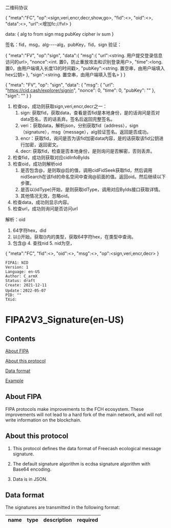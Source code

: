 二维码协议


{
    "meta":"FC",
    "op":<sign,veri,encr,decr,show,go>,
    "fid":<>,
    "oid":<>,
    "data":<>,
    "url":<增加fc://fvl>
}


data:
{
alg
to
from
sign
msg
pubKey
cipher
iv
sum
}

签名：fid，msg，alg----alg，pubKey，fid，sign
验证：

{
"meta":"FV",
"op":"sign",
"data":{
"msg":{
"url":<string. 用户提交登录信息访问的url>,
"nonce":<int. 置0，防止重放攻击和识别登录用户>,
"time":<long. 置0，由用户端填入长度13的时间戳>,
"pubKey":<string. 置空串，由用户端填入hex公钥>
},
"sign":<string. 置空串，由用户端填入签名>
}
}

{
"meta": "FV",
"op": "sign",
"data": {
"msg": {
"url": "https://cid.cash/explorer/signin",
"nonce": 0,
"time": 0,
"pubKey": ""
},
"sign": ""
}
}


1. 检查op，成功则获取sign,veri,encr,decr之一：
   1. sign: 获取fid，获取data，查看是否fid是本地身份，是的话询问是否对data签名，否的话丢弃。签名后返回完整签名。
   2. veri：获取data，解析json，分别获取fid（address），sign（signature），msg（message），alg验证签名。返回是否成功。
   3. encr：获取fid，询问是否为该fid加密data内容，是的话获取该fid公钥进行加密，返回密文。
   4. decr: 获取fid，检查是否本地身份，是则询问是否解密，否则丢弃。
2. 检查fid，成功则获取对应cidInfoByIds
2. 检查oid，成功则解析oid
   1. 是否包含@，是则取@后的值，调用cidFidSeek获取fid，然后调用nidSearch在该fid的命名空间中查询@前面的值。返回oid。然后继续以下步骤。
   2. 是否以(idType)开始，是则获取idType，调用对应ByIds接口获取详情。
   3. 其他情况无效，忽略oid。
3. 检查data，成功则显示内容。
4. 检查url，成功则询问是否访问url

解析：oid
1. 64字符hex，did
2. 以()开始，获取()内的类型，获取64字符hex，在类型中查询。
3. 包含@
   4. 查找nid
   5. nid为空，

{
    "meta":"FC",
    "fid":<>,
    "oid":<>,
    "msg":<>,
    "op":<sign,veri,encr,decr>
}



```
FIPA1: NID
Version: 1
Language: en-US
Author: C_armX
Status: draft
Create: 2021-12-11
Update：2022-05-07
PID: ""
TXid: 
```

# FIPA2V3_Signature(en-US)

## Contents

[About FIPA](#about-fipa)

[About this protocol](#about-this-protocol)

[Data format](#data-format)

[Example](#Example)

## About FIPA

FIPA protocols make improvements to the FCH ecosystem. These improvements will not lead to a hard fork of the main network, and will not write information on the blockchain.

## About this protocol

1. This protocol defines the data format of Freecash ecological message signature.

2. The default signature algorithm is ecdsa signature algorithm with Base64 encoding.

3. Data is in JSON.

## Data format

The signatures are transmitted in the following format:

|name|type|description|required|
|:---|:---|:---|:---|